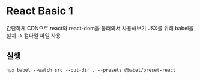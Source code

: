 # React Basic 1

간단하게 CDN으로 react와 react-dom을 불러와서 사용해보기
JSX를 위해 babel을 설치 → 컴파일 파일 사용

## 실행

```
npx babel --watch src --out-dir . --presets @babel/preset-react
```